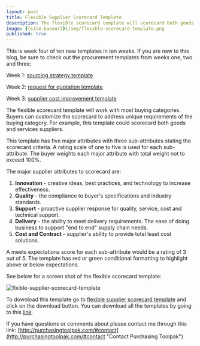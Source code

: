 ```yaml
---
layout: post
title: Flexible Supplier Scorecard Template
description: The flexible scorecard template will scorecard both goods and services suppliers.
image: {{site.baseurl}}/img/flexible-scorecard-template.png
published: true
---
```


This is week four of ten new templates in ten weeks. If you are new to this blog, be sure to check out the procurement templates from weeks one, two and three:

 Week 1:	[sourcing strategy template]({{site.baseurl}}/2017/04/07/sourcing-strategy-template)

 Week 2:	[request for quotation template]({{site.baseurl}}/2017/04/14/request-for-quotation-template)

 Week 3:	[supplier cost improvement template]({{site.baseurl}}/2017/04/21/supplier-cost-improvement-template)

The flexible scorecard template will work with most buying categories.  Buyers can customize the scorecard to address unique requirements of the buying category. For example, this template could scorecard both goods and services suppliers. <!--more-->

This template has five major attributes with three sub-attributes stating the scorecard criteria. A rating scale of one to five is used for each sub-attribute. The buyer weights each major attribute with total weight not to exceed 100%. 

The major supplier attributes to scorecard are:

1. **Innovation** - creative ideas, best practices, and technology to increase effectiveness.
2. **Quality** - the compliance to buyer's specifications and industry standards.
3. **Support** - proactive supplier response for quality, service, cost and technical support.
4. **Delivery** - the ability to meet delivery requirements. The ease of doing business to support "end to end" supply chain needs.
5. **Cost and Contract** - supplier's ability to provide total least cost solutions.

A meets expectations score for each sub-attribute would be a rating of 3 out of 5. The template has red or green conditional formatting to highlight above or below expectations.

See below for a screen shot of the flexible scorecard template:
 <div style="text-align:left" markdown="1">

![flxible-supplier-scorecard-template]({{site.baseurl}}/img/flexible-scorecard-template.png)
 </div>

To download this template go to <a href="https://github.com/purchasingtoolpak/purchasingtoolpak/blob/master/supplier-integration/flexible-supplier-scorecard-template.xlsx">flexible supplier scorecard template</a> and click on the download button. You can download all the templates by going to this <a href="http://purchasingtoolpak.com/#team">link</a>.

If you have questions or comments about please contact me through this link:
[http://purchasingtoolpak.com/#contact](http://purchasingtoolpak.com/#contact "Contact Purchasing Toolpak")
